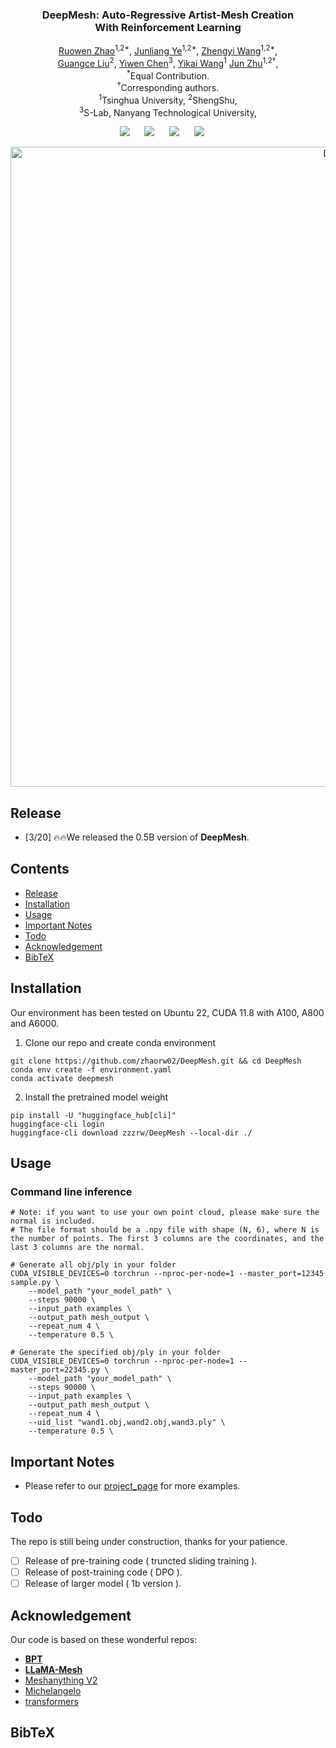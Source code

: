 <p align="center">
  <h3 align="center"><strong>DeepMesh: Auto-Regressive Artist-Mesh Creation<br>With Reinforcement Learning</strong></h3>

<p align="center">
    <a href="https://zhaorw02.github.io/">Ruowen Zhao</a><sup>1,2*</sup>,
    <a href="https://jamesyjl.github.io/">Junliang Ye</a><sup>1,2*</sup>,
    <a href="https://thuwzy.github.io/">Zhengyi Wang</a><sup>1,2*</sup>,<br>
    <a href="">Guangce Liu</a><sup>2</sup>,
    <a href="https://buaacyw.github.io/">Yiwen Chen</a><sup>3</sup>,
    <a href="https://yikaiw.github.io/">Yikai Wang</a><sup>1</sup>
    <a href="https://ml.cs.tsinghua.edu.cn/~jun/index.shtml">Jun Zhu</a><sup>1,2†</sup>,
    <br>
    <sup>*</sup>Equal Contribution.
    <br>
    <sup>†</sup>Corresponding authors.
    <br>
    <sup>1</sup>Tsinghua University,
    <sup>2</sup>ShengShu,
    <br>
    <sup>3</sup>S-Lab, Nanyang Technological University,
</p>


<div align="center">

<a href='https://arxiv.org/abs/2406.10163'><img src='https://img.shields.io/badge/arXiv-2406.10163-b31b1b.svg'></a> &nbsp;&nbsp;&nbsp;&nbsp;
 <a href='https://zhaorw02.github.io/DeepMesh/'><img src='https://img.shields.io/badge/Project-Page-Green'></a> &nbsp;&nbsp;&nbsp;&nbsp;
 <a href='https://github.com/buaacyw/MeshAnything/blob/master/LICENSE.txt'><img src='https://img.shields.io/badge/License-MIT-blue'></a> &nbsp;&nbsp;&nbsp;&nbsp;
<a href="https://huggingface.co/zzzrw/DeepMesh/tree/main"><img src="https://img.shields.io/badge/%F0%9F%A4%97%20Weights-HF-orange"></a> &nbsp;&nbsp;&nbsp;&nbsp;

</div>


<p align="center">
    <img src="asserts/teaser.png" alt="Demo" width="1024px" />
</p>


## Release
- [3/20] 🔥🔥We released the 0.5B version of **DeepMesh**.

## Contents
- [Release](#release)
- [Installation](#installation)
- [Usage](#usage)
- [Important Notes](#important-notes)
- [Todo](#todo)
- [Acknowledgement](#acknowledgement)
- [BibTeX](#bibtex)

## Installation
Our environment has been tested on Ubuntu 22, CUDA 11.8 with A100, A800 and A6000.
1. Clone our repo and create conda environment
```
git clone https://github.com/zhaorw02/DeepMesh.git && cd DeepMesh
conda env create -f environment.yaml
conda activate deepmesh
```
2. Install the pretrained model weight
```
pip install -U "huggingface_hub[cli]"
huggingface-cli login
huggingface-cli download zzzrw/DeepMesh --local-dir ./
```

## Usage
### Command line inference
```
# Note: if you want to use your own point cloud, please make sure the normal is included.
# The file format should be a .npy file with shape (N, 6), where N is the number of points. The first 3 columns are the coordinates, and the last 3 columns are the normal.

# Generate all obj/ply in your folder
CUDA_VISIBLE_DEVICES=0 torchrun --nproc-per-node=1 --master_port=12345 sample.py \
    --model_path "your_model_path" \
    --steps 90000 \
    --input_path examples \
    --output_path mesh_output \
    --repeat_num 4 \
    --temperature 0.5 \

# Generate the specified obj/ply in your folder
CUDA_VISIBLE_DEVICES=0 torchrun --nproc-per-node=1 --master_port=22345.py \
    --model_path "your_model_path" \
    --steps 90000 \
    --input_path examples \
    --output_path mesh_output \
    --repeat_num 4 \
    --uid_list "wand1.obj,wand2.obj,wand3.ply" \
    --temperature 0.5 \
```
## Important Notes
- Please refer to our [project_page](https://zhaorw02.github.io/DeepMesh/) for more examples.
## Todo

The repo is still being under construction, thanks for your patience. 
- [ ] Release of pre-training code  ( truncted sliding training ).
- [ ] Release of post-training code ( DPO ).
- [ ] Release of larger model ( 1b version ).

## Acknowledgement
Our code is based on these wonderful repos:
* **[BPT](https://github.com/whaohan/bpt)**
* **[LLaMA-Mesh](https://github.com/nv-tlabs/LLaMa-Mesh)**
* [Meshanything V2](https://github.com/buaacyw/MeshAnythingV2/tree/main)
* [Michelangelo](https://github.com/NeuralCarver/Michelangelo)
* [transformers](https://github.com/huggingface/transformers)

## BibTeX
```
```
